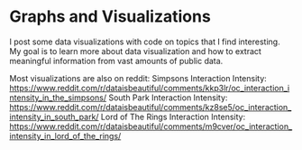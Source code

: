 # Graphs and Visualizations

I post some data visualizations with code on topics that I find interesting.
My goal is to learn more about data visualization and how to extract meaningful information from vast amounts of public data.

Most visualizations are also on reddit:
Simpsons Interaction Intensity: https://www.reddit.com/r/dataisbeautiful/comments/kkp3lr/oc_interaction_intensity_in_the_simpsons/
South Park Interaction Intensity: https://www.reddit.com/r/dataisbeautiful/comments/kz8se5/oc_interaction_intensity_in_south_park/
Lord of The Rings Interaction Intensity: https://www.reddit.com/r/dataisbeautiful/comments/m9cver/oc_interaction_intensity_in_lord_of_the_rings/

